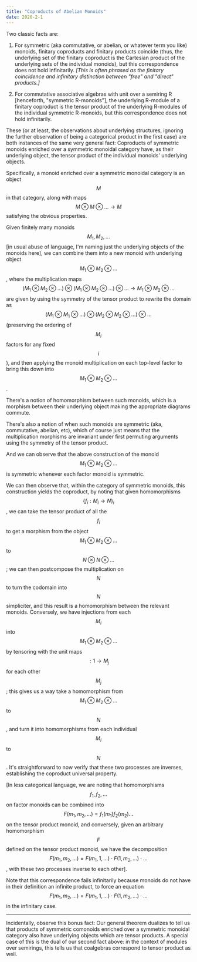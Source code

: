 ```yaml
---
title: "Coproducts of Abelian Monoids"
date: 2020-2-1
---
```

Two classic facts are:

1. For symmetric (aka commutative, or abelian, or whatever term you like) monoids, finitary coproducts and finitary products coincide (thus, the underlying set of the finitary coproduct is the Cartesian product of the underlying sets of the individual monoids), but this correspondence does not hold infinitarily. *[This is often phrased as the finitary coincidence and infinitary distinction between "free" and "direct" products.]*

2. For commutative associative algebras with unit over a semiring R [henceforth, "symmetric R-monoids"], the underlying R-module of a finitary coproduct is the tensor product of the underlying R-modules of the individual symmetric R-monoids, but this correspondence does not hold infinitarily.

These (or at least, the observations about underlying structures, ignoring the further observation of being a categorical product in the first case) are both instances of the same very general fact: Coproducts of symmetric monoids enriched over a symmetric monoidal category have, as their underlying object, the tensor product of the individual monoids' underlying objects.

Specifically, a monoid enriched over a symmetric monoidal category is an object $$M$$ in that category, along with maps $$M \otimes M \otimes \ldots \to M$$ satisfying the obvious properties.

Given finitely many monoids $$M_1, M_2, \ldots$$ [in usual abuse of language, I'm naming just the underlying objects of the monoids here], we can combine them into a new monoid with underlying object $$M_1 \otimes M_2 \otimes \ldots$$, where the multiplication maps $$(M_1 \otimes M_2 \otimes \ldots) \otimes (M_1 \otimes M_2 \otimes \ldots ) \otimes \ldots \to M_1 \otimes M_2 \otimes \ldots$$ are given by using the symmetry of the tensor product to rewrite the domain as $$(M_1 \otimes M_1 \otimes \ldots) \otimes (M_2 \otimes M_2 \otimes \ldots) \otimes \ldots$$ (preserving the ordering of $$M_i$$ factors for any fixed $$i$$), and then applying the monoid multiplication on each top-level factor to bring this down into $$M_1 \otimes M_2 \otimes \ldots$$.

There's a notion of homomorphism between such monoids, which is a morphism between their underlying object making the appropriate diagrams commute.

There's also a notion of when such monoids are symmetric (aka, commutative, abelian, etc), which of course just means that the multiplication morphisms are invariant under first permuting arguments using the symmetry of the tensor product.

And we can observe that the above construction of the monoid $$M_1 \otimes M_2 \otimes \ldots$$ is symmetric whenever each factor monoid is symmetric.

We can then observe that, within the category of symmetric monoids, this construction yields the coproduct, by noting that given homomorphisms $$\{f_i : M_i \to N\}_i$$, we can take the tensor product of all the $$f_i$$ to get a morphism from the object $$M_1 \otimes M_2 \otimes \ldots$$ to $$N \otimes N \otimes \ldots$$; we can then postcompose the multiplication on $$N$$ to turn the codomain into $$N$$ simpliciter, and this result is a homomorphism between the relevant monoids. Conversely, we have injections from each $$M_i$$ into $$M_1 \otimes M_2 \otimes \ldots$$ by tensoring with the unit maps $$: 1 \to M_j$$ for each other $$M_j$$; this gives us a way take a homomorphism from $$M_1 \otimes M_2 \otimes \ldots$$ to $$N$$, and turn it into homomorphisms from each individual $$M_i$$ to $$N$$. It's straightforward to now verify that these two processes are inverses, establishing the coproduct universal property.

[In less categorical language, we are noting that homomorphisms $$f_1, f_2, \ldots$$ on factor monoids can be combined into $$F(m_1, m_2, \ldots) = f_1(m_1) f_2(m_2) \ldots$$ on the tensor product monoid, and conversely, given an arbitrary homomorphism $$F$$ defined on the tensor product monoid, we have the decomposition $$F(m_1, m_2, \ldots) = F(m_1, 1, \ldots) \cdot F(1, m_2, \ldots) \cdot \ldots$$, with these two processes inverse to each other].

Note that this correspondence fails infinitarily because monoids do not have in their definition an infinite product, to force an equation $$F(m_1, m_2, \ldots) = F(m_1, 1, \ldots) \cdot F(1, m_2, \ldots) \cdot \ldots$$ in the infinitary case.

***

Incidentally, observe this bonus fact: Our general theorem dualizes to tell us that products of symmetric comonoids enriched over a symmetric monoidal category also have underlying objects which are tensor products. A special case of this is the dual of our second fact above: in the context of modules over semirings, this tells us that coalgebras correspond to tensor product as well.